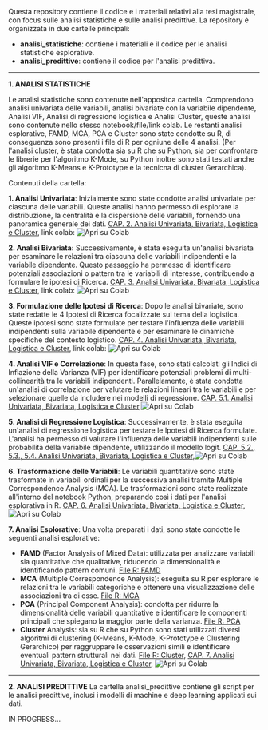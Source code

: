 Questa repository contiene il codice e i materiali relativi alla tesi magistrale, con focus sulle analisi statistiche e sulle analisi predittive. La repository è organizzata in due cartelle principali:

- **analisi_statistiche**: contiene i materiali e il codice per le analisi statistiche esplorative.
- **analisi_predittive**: contiene il codice per l'analisi predittiva.

____________

**1. ANALISI STATISTICHE**

Le analisi statistiche sono contenute nell'appositca cartella. Comprendono analisi univariata delle variabili, analisi bivariate con la variabile dipendente, Analisi VIF, Analisi di regressione logistica e Analisi Cluster, queste analisi sono contenute nello stesso notebook/file/link colab. Le restanti analisi esplorative, FAMD, MCA, PCA e Cluster sono state condotte su R, di conseguenza sono presenti i file di R per ogniune delle 4 analisi. 
(Per l'analisi cluster, è stata condotta sia su R che su Python, sia per confrontare le librerie per l'algoritmo K-Mode, su Python inoltre sono stati testati anche gli algoritmo K-Means e K-Prototype e la tecnicna di cluster Gerarchica).

Contenuti della cartella:

**1. Analisi Univariata**: Inizialmente sono state condotte analisi univariate per ciascuna delle variabili. Queste analisi hanno permesso di esplorare la distribuzione, la centralità e la dispersione delle variabili, fornendo una panoramica generale dei dati. 
[CAP. 2. Analisi Univariata, Bivariata, Logistica e Cluster](Analisi_Statistiche/Analisi_univariata,_bivariata,_logistica_e_cluster.ipynb), link colab: ![Apri su Colab](https://colab.research.google.com/assets/colab-badge.svg)

**2. Analisi Bivariata:** Successivamente, è stata eseguita un'analisi bivariata per esaminare le relazioni tra ciascuna delle variabili indipendenti e la variabile dipendente. Questo passaggio ha permesso di identificare potenziali associazioni o pattern tra le variabili di interesse, contribuendo a formulare le ipotesi di Ricerca. 
[CAP. 3. Analisi Univariata, Bivariata, Logistica e Cluster](Analisi_Statistiche/Analisi_univariata,_bivariata,_logistica_e_cluster.ipynb), link colab: ![Apri su Colab](https://colab.research.google.com/assets/colab-badge.svg)

**3. Formulazione delle Ipotesi di Ricerca**: Dopo le analisi bivariate, sono state redatte le 4 Ipotesi di Ricerca focalizzate sul tema della logistica. Queste ipotesi sono state formulate per testare l'influenza delle variabili indipendenti sulla variabile dipendente e per esaminare le dinamiche specifiche del contesto logistico.
[CAP. 4. Analisi Univariata, Bivariata, Logistica e Cluster](Analisi_Statistiche/Analisi_univariata,_bivariata,_logistica_e_cluster.ipynb), link colab: ![Apri su Colab](https://colab.research.google.com/assets/colab-badge.svg)

**4. Analisi VIF e Correlazione**: In questa fase, sono stati calcolati gli Indici di Inflazione della Varianza (VIF) per identificare potenziali problemi di multi-collinearità tra le variabili indipendenti. Parallelamente, è stata condotta un'analisi di correlazione per valutare le relazioni lineari tra le variabili e per selezionare quelle da includere nei modelli di regressione.
[CAP. 5.1. Analisi Univariata, Bivariata, Logistica e Cluster](Analisi_Statistiche/Analisi_univariata,_bivariata,_logistica_e_cluster.ipynb),![Apri su Colab](https://colab.research.google.com/assets/colab-badge.svg)

**5. Analisi di Regressione Logistica**: Successivamente, è stata eseguita un'analisi di regressione logistica per testare le Ipotesi di Ricerca formulate. L'analisi ha permesso di valutare l'influenza delle variabili indipendenti sulle probabilità della variabile dipendente, utilizzando il modello logit. 
[CAP. 5.2., 5.3., 5.4. Analisi Univariata, Bivariata, Logistica e Cluster](Analisi_Statistiche/Analisi_univariata,_bivariata,_logistica_e_cluster.ipynb),![Apri su Colab](https://colab.research.google.com/assets/colab-badge.svg)

**6. Trasformazione delle Variabili**: Le variabili quantitative sono state trasformate in variabili ordinali per la successiva analisi tramite Multiple Correspondence Analysis (MCA). Le trasformazioni sono state realizzate all'interno del notebook Python, preparando così i dati per l'analisi esplorativa in R.
[CAP. 6. Analisi Univariata, Bivariata, Logistica e Cluster](Analisi_Statistiche/Analisi_univariata,_bivariata,_logistica_e_cluster.ipynb), ![Apri su Colab](https://colab.research.google.com/assets/colab-badge.svg)

**7. Analisi Esplorative**: Una volta preparati i dati, sono state condotte le seguenti analisi esplorative:
- **FAMD** (Factor Analysis of Mixed Data): utilizzata per analizzare variabili sia quantitative che qualitative, riducendo la dimensionalità e identificando pattern comuni.
  [File R: FAMD](Analisi_Statistiche/Analisi_Esplorative_FAMD.R)
- **MCA** (Multiple Correspondence Analysis): eseguita su R per esplorare le relazioni tra le variabili categoriche e ottenere una visualizzazione delle associazioni tra di esse.
  [File R: MCA](Analisi_Statistiche/Analisi_Esplorative_MCA.R)
- **PCA** (Principal Component Analysis): condotta per ridurre la dimensionalità delle variabili quantitative e identificare le componenti principali che spiegano la maggior parte della varianza.
  [File R: PCA](Analisi_Statistiche/Analisi_Esplorative_PCA.R)
- **Cluster** Analysis: sia su R che su Python sono stati utilizzati diversi algoritmi di clustering (K-Means, K-Mode, K-Prototype e Clustering Gerarchico) per raggruppare le osservazioni simili e identificare eventuali pattern strutturali nei dati.
  [File R: Cluster](Analisi_Statistiche/Analisi_Esplorative_CLUSTER.R), 
[CAP. 7. Analisi Univariata, Bivariata, Logistica e Cluster](Analisi_Statistiche/Analisi_univariata,_bivariata,_logistica_e_cluster.ipynb), ![Apri su Colab](https://colab.research.google.com/assets/colab-badge.svg)

____________

**2. ANALISI PREDITTIVE**
La cartella analisi_predittive contiene gli script per le analisi predittive, inclusi i modelli di machine e deep learning applicati sui dati.

IN PROGRESS...
